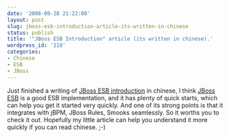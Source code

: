 ```yaml
---
date: '2008-09-28 21:22:00'
layout: post
slug: jboss-esb-introduction-article-its-written-in-chinese
status: publish
title: '"JBoss ESB Introduction" article (its written in chinese).'
wordpress_id: '218'
categories:
- Chinese
- ESB
- JBoss
---
```


Just finished a writing of [JBoss ESB introduction](http://people.apache.org/%7Ejeffyu/articles/zh_CN/jbossesb/) in chinese, I think [JBoss ESB](http://www.jboss.org/jbossesb) is a good ESB implementation, and it has plenty of quick starts, which can help you get it started very quickly. And one of its strong points is that it integrates with jBPM, JBoss Rules, Smooks seamlessly. So it worths you to check it out. Hopefully my little article can help you understand it more quickly if you can read chinese. ;-)

